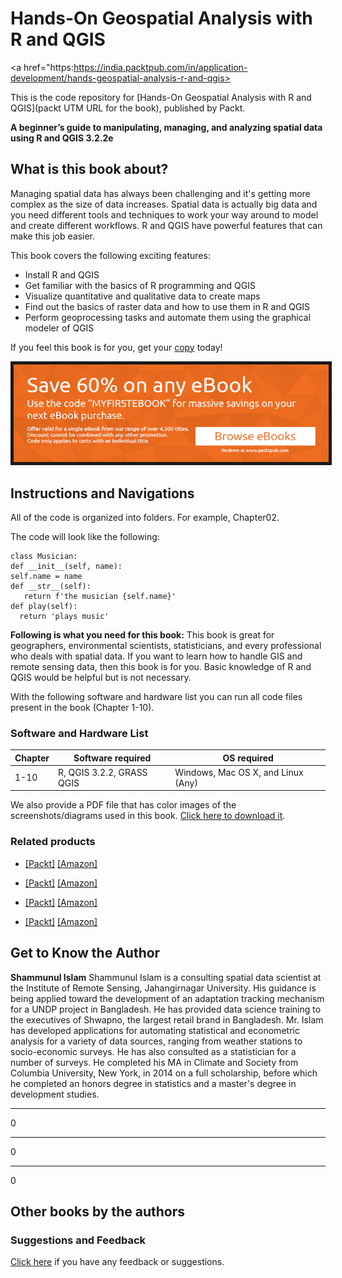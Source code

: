 # Hands-On Geospatial Analysis with R and QGIS

<a href="https:https://india.packtpub.com/in/application-development/hands-geospatial-analysis-r-and-qgis><img src="" alt="" height="256px" align="right"></a>

This is the code repository for [Hands-On Geospatial Analysis with R and QGIS](packt UTM URL for the book), published by Packt.

**A beginner’s guide to manipulating, managing, and analyzing spatial data using R and QGIS 3.2.2e**

## What is this book about?
Managing spatial data has always been challenging and it's getting more complex as the size of data increases. Spatial data is actually big data and you need different tools and techniques to work your way around to model and create different workflows. R and QGIS have powerful features that can make this job easier.

This book covers the following exciting features:
* Install R and QGIS
* Get familiar with the basics of R programming and QGIS
* Visualize quantitative and qualitative data to create maps
* Find out the basics of raster data and how to use them in R and QGIS
* Perform geoprocessing tasks and automate them using the graphical modeler of QGIS


If you feel this book is for you, get your [copy](https://www.amazon.com/dp/1-788-83748-7) today!

<a href="https://www.packtpub.com/?utm_source=github&utm_medium=banner&utm_campaign=GitHubBanner"><img src="https://raw.githubusercontent.com/PacktPublishing/GitHub/master/GitHub.png" 
alt="https://www.packtpub.com/" border="5" /></a>

## Instructions and Navigations
All of the code is organized into folders. For example, Chapter02.

The code will look like the following:
```
class Musician:
def __init__(self, name):
self.name = name
def __str__(self):
   return f'the musician {self.name}'
def play(self):
  return 'plays music'
```

**Following is what you need for this book:**
This book is great for geographers, environmental scientists, statisticians, and every professional who deals with spatial data. If you want to learn how to handle GIS and remote sensing data, then this book is for you. Basic knowledge of R and QGIS would be helpful but is not necessary.

With the following software and hardware list you can run all code files present in the book (Chapter 1-10).
### Software and Hardware List
| Chapter   | Software required                   | OS required |
| ----------|-------------------------------------| ----------------------------------- |
|  1-10     | R, QGIS 3.2.2, GRASS QGIS           | Windows, Mac OS X, and Linux (Any) |


We also provide a PDF file that has color images of the screenshots/diagrams used in this book. [Click here to download it](https://www.packtpub.com/sites/default/files/downloads/9781788991674_ColorImages.pdf).

### Related products
*  [[Packt]](https://www.packtpub.com/application-development/learn-python-programming-second-edition?utm_source=github&utm_medium=repository&utm_campaign=) [[Amazon]](https://www.amazon.com/dp/1-788-99666-6)

*  [[Packt]](https://www.packtpub.com/application-development/clean-code-python?utm_source=github&utm_medium=repository&utm_campaign=) [[Amazon]](https://www.amazon.com/dp/1-788-83583-2)

*  [[Packt]]() [[Amazon]](https://www.amazon.com/dp/)

*  [[Packt]]() [[Amazon]](https://www.amazon.com/dp/)

## Get to Know the Author
**Shammunul Islam**
Shammunul Islam is a consulting spatial data scientist at the Institute of Remote Sensing, Jahangirnagar University. His guidance is being applied toward the development of an adaptation tracking mechanism for a UNDP project in Bangladesh. He has provided data science training to the executives of Shwapno, the largest retail brand in Bangladesh. Mr. Islam has developed applications for automating statistical and econometric analysis for a variety of data sources, ranging from weather stations to socio-economic surveys. He has also consulted as a statistician for a number of surveys. He completed his MA in Climate and Society from Columbia University, New York, in 2014 on a full scholarship, before which he completed an honors degree in statistics and a master's degree in development studies.



****
0

****
0

****
0

## Other books by the authors
[]()

[]()

[]()

[]()

[]()

### Suggestions and Feedback
[Click here](https://docs.google.com/forms/d/e/1FAIpQLSdy7dATC6QmEL81FIUuymZ0Wy9vH1jHkvpY57OiMeKGqib_Ow/viewform) if you have any feedback or suggestions.



